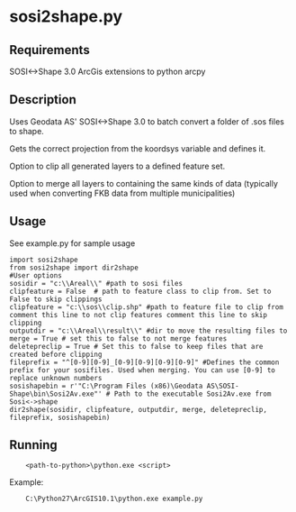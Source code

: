 sosi2shape.py
=============
Requirements
-----------
SOSI<->Shape 3.0
ArcGis extensions to python arcpy

Description
-----------
Uses Geodata AS' SOSI<->Shape 3.0 to batch convert a folder of .sos files to shape.

Gets the correct projection from the koordsys variable and defines it.

Option to clip all generated layers to a defined feature set.

Option to merge all layers to containing the same kinds of data (typically used when converting FKB data from multiple municipalities)

Usage
-----
See example.py for sample usage

    import sosi2shape
    from sosi2shape import dir2shape
    #User options
    sosidir = "c:\\Areal\\" #path to sosi files
    clipfeature = False  # path to feature class to clip from. Set to False to skip clippings
    clipfeature = "c:\\sos\\clip.shp" #path to feature file to clip from comment this line to not clip features comment this line to skip clipping
    outputdir = "c:\\Areal\\result\\" #dir to move the resulting files to
    merge = True # set this to false to not merge features
    deletepreclip = True # Set this to false to keep files that are created before clipping
    fileprefix = "^[0-9][0-9]_[0-9][0-9][0-9][0-9]" #Defines the common prefix for your sosifiles. Used when merging. You can use [0-9] to replace unknown numbers
    sosishapebin = r'"C:\Program Files (x86)\Geodata AS\SOSI-Shape\bin\Sosi2Av.exe"' # Path to the executable Sosi2Av.exe from Sosi<->shape
    dir2shape(sosidir, clipfeature, outputdir, merge, deletepreclip, fileprefix, sosishapebin)

Running
-------

        <path-to-python>\python.exe <script>

Example:

        C:\Python27\ArcGIS10.1\python.exe example.py
